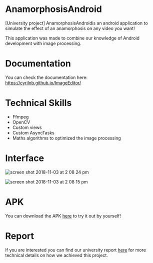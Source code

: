 # AnamorphosisAndroid

[University project] AnamorphosisAndroidis an android application to simulate the effect of an anamorphosis on any video you want!

This application was made to combine our knowledge of Android development with image processing.

# Documentation
You can check the documentation here: https://cyrilnb.github.io/ImageEditor/

# Technical Skills
- Ffmpeg
- OpenCV
- Custom views
- Custom AsyncTasks
- Maths algorithms to optimized the image processing

# Interface

![screen shot 2018-11-03 at 2 08 24 pm](https://user-images.githubusercontent.com/15064826/47952971-1fa7e800-df77-11e8-8ea4-1c3873cc285a.png)

![screen shot 2018-11-03 at 2 08 15 pm](https://user-images.githubusercontent.com/15064826/47952970-1fa7e800-df77-11e8-8658-665e060595da.png)


# APK

You can download the APK [here](../develop/app-debug.apk) to try it out by yourself!

# Report

If you are interested you can find our university report [here](https://github.com/CyrilNb/AnamorphosisAndroid/files/2544990/Android.anamorphosis.presentation.pdf)
 for more technical details on how we achieved this project.
